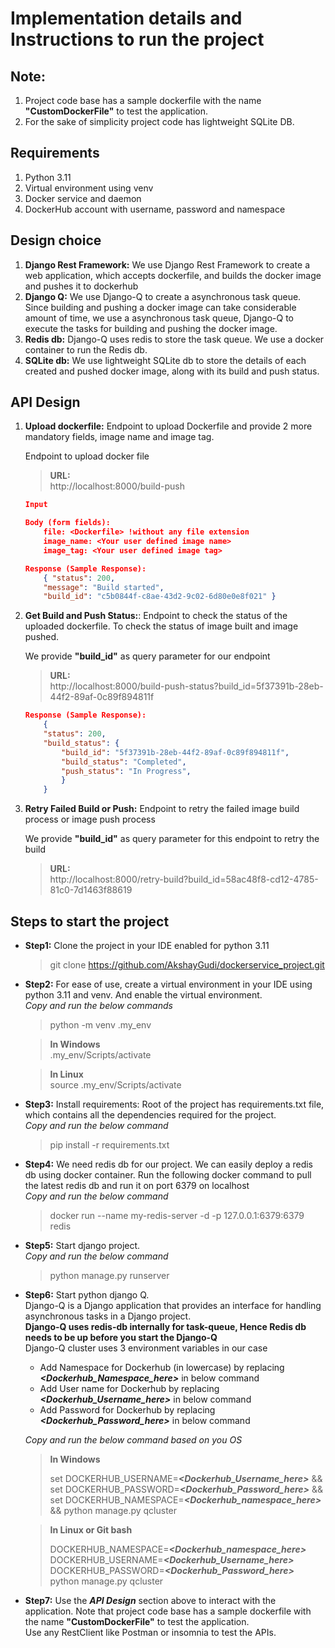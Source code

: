 # Implementation details and Instructions to run the project

## Note: 
1. Project code base has a sample dockerfile with the name __"CustomDockerFile"__ to test the application.
2. For the sake of simplicity project code has lightweight SQLite DB.

## Requirements
1. Python 3.11
2. Virtual environment using venv
3. Docker service and daemon
4. DockerHub account with username, password and namespace

## Design choice
1. __Django Rest Framework:__ We use Django Rest Framework to create a web application, which accepts dockerfile, and builds the docker image and pushes it to dockerhub
2. __Django Q:__ We use Django-Q to create a asynchronous task queue. Since building and pushing a docker image can take considerable amount of time, we use a asynchronous task queue, Django-Q to execute the tasks for building and pushing the docker image.
3. __Redis db:__ Django-Q uses redis to store the task queue. We use a docker container to run the Redis db.
4. __SQLite db:__ We use lightweight SQLite db to store the details of each created and pushed docker image, along with its build and push status.

## API Design
1. __Upload dockerfile:__ Endpoint to upload Dockerfile and provide 2 more mandatory fields, image name and image tag.
    
    Endpoint to upload docker file
    > __URL:__    
    http://localhost:8000/build-push

    ```JSON
    Input

    Body (form fields):
        file: <Dockerfile> !without any file extension
        image_name: <Your user defined image name>
        image_tag: <Your user defined image tag>

    Response (Sample Response):
        { "status": 200,
        "message": "Build started",
        "build_id": "c5b0844f-c8ae-43d2-9c02-6d80e0e8f021" }

    ```

2. __Get Build and Push Status:__: Endpoint to check the status of the uploaded dockerfile. To check the status of image built and image pushed.

    We provide __"build_id"__ as query parameter for our endpoint
    > __URL:__    
    http://localhost:8000/build-push-status?build_id=5f37391b-28eb-44f2-89af-0c89f894811f

    ``` JSON
    Response (Sample Response):
        {
        "status": 200,
        "build_status": {
            "build_id": "5f37391b-28eb-44f2-89af-0c89f894811f",
            "build_status": "Completed",
            "push_status": "In Progress",
            }
        }

    ```

3. __Retry Failed Build or Push:__ Endpoint to retry the failed image build process or image push process

    We provide __"build_id"__ as query parameter for this endpoint to retry the build
    > __URL:__    
    http://localhost:8000/retry-build?build_id=58ac48f8-cd12-4785-81c0-7d1463f88619


## Steps to start the project
- __Step1:__ Clone the project in your IDE enabled for python 3.11
    > git clone https://github.com/AkshayGudi/dockerservice_project.git

- __Step2:__ For ease of use, create a virtual environment in your IDE using python 3.11 and venv. And enable the virtual environment.    
_Copy and run the below commands_
    > python -m venv .my_env
    
    > __In Windows__   
    > .my_env/Scripts/activate
    
    > __In Linux__   
    > source .my_env/Scripts/activate

- __Step3:__ Install requirements: Root of the project has requirements.txt file, which contains all the dependencies required for the project.   
_Copy and run the below command_
    > pip install -r requirements.txt

- __Step4:__ We need redis db for our project. We can easily deploy a redis db using docker container.
Run the following docker command to pull the latest redis db and run it on port 6379 on localhost   
_Copy and run the below command_
    > docker run --name my-redis-server -d -p 127.0.0.1:6379:6379 redis

- __Step5:__ Start django project.   
    _Copy and run the below command_
    > python manage.py runserver

- __Step6:__ Start python django Q.    
    Django-Q is a Django application that provides an interface for handling asynchronous tasks in a Django project.   
    __Django-Q uses redis-db internally for task-queue, Hence Redis db needs to be up before you start the Django-Q__  
    Django-Q cluster uses 3 environment variables in our case 
    - Add Namespace for Dockerhub (in lowercase) by replacing ___<Dockerhub_Namespace_here>___ in below command 
    - Add User name for Dockerhub by replacing ___<Dockerhub_Username_here>___ in below command
    - Add Password for Dockerhub by replacing ___<Dockerhub_Password_here>___ in below command

    _Copy and run the below command based on you OS_
    > __In Windows__   
    >
    > set DOCKERHUB_USERNAME=___<Dockerhub_Username_here>___ && set DOCKERHUB_PASSWORD=___<Dockerhub_Password_here>___  && set DOCKERHUB_NAMESPACE=___<Dockerhub_namespace_here>___ && python manage.py qcluster

    > __In Linux or Git bash__
    >
    > DOCKERHUB_NAMESPACE=___<Dockerhub_namespace_here>___   
    DOCKERHUB_USERNAME=___<Dockerhub_Username_here>___    
    DOCKERHUB_PASSWORD=___<Dockerhub_Password_here>___        
    python manage.py qcluster

- __Step7:__ Use the ___API Design___ section above to interact with the application.
Note that project code base has a sample dockerfile with the name __"CustomDockerFile"__ to test the application.   
Use any RestClient like Postman or insomnia to test the APIs.